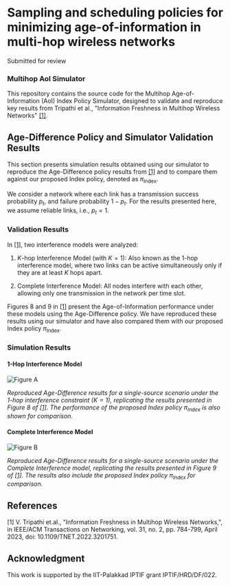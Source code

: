 
# Sampling and scheduling policies for minimizing age-of-information in multi-hop wireless networks
Submitted for review


### Multihop AoI Simulator

This repository contains the source code for the Multihop Age-of-Information (AoI) Index Policy Simulator, designed to validate and reproduce key results from Tripathi et al., "Information Freshness in Multihop Wireless Networks" [[1]](#1).



## Age-Difference Policy and Simulator Validation Results

This section presents simulation results obtained using our simulator to reproduce the Age-Difference policy results from [[1]](#1) and to compare them against our proposed Index policy, denoted as $\pi_{\text{Index}}$.

We consider a network where each link has a transmission success probability $p_t$, and failure probability $1 - p_t$. For the results presented here, we assume reliable links, i.e., $p_t = 1$.


### Validation Results

In [[1]](#1), two interference models were analyzed:

1. $K$-hop Interference Model (with $K = 1$): Also known as the 1-hop interference model, where two links can be active simultaneously only if they are at least $K$ hops apart.

2. Complete Interference Model: All nodes interfere with each other, allowing only one transmission in the network per time slot.

Figures 8 and 9 in [[1]](#1) present the Age-of-Information performance under these models using the Age-Difference policy. We have reproduced these results using our simulator and have also compared them with our proposed Index policy $\pi_{\text{Index}}$. 



### Simulation Results

#### 1-Hop Interference Model

![Figure A](https://github.com/nibin-raj/Multihop-AoI-IndexPolicy-Simulation/tree/main/figures/AoI_Line_Khop1_p1.png)

*Reproduced Age-Difference results for a single-source scenario under the 1-hop interference constraint ($`K = 1`$), replicating the results presented in Figure 8 of [[1]](#1). The performance of the proposed Index policy $`\pi_{\text{Index}}`$ is also shown for comparison.*


#### Complete Interference Model

![Figure B](https://github.com/nibin-raj/Multihop-AoI-IndexPolicy-Simulation/tree/main/figures/AoI_Line_ComINT_p1.png)

*Reproduced Age-Difference results for a single-source scenario under the Complete Interference model, replicating the results presented in Figure 9 of [[1]](#1). The results also include the proposed Index policy $`\pi_{\text{Index}}`$ for comparison.*



## References
<a id="1">[1]</a> 
V. Tripathi et.al., "Information Freshness in Multihop Wireless Networks,", in IEEE/ACM Transactions on Networking, vol. 31, no. 2, pp. 784-799, April 2023, 
 doi: 10.1109/TNET.2022.3201751.

## Acknowledgment

This work is supported by the IIT-Palakkad IPTIF grant IPTIF/HRD/DF/022.

